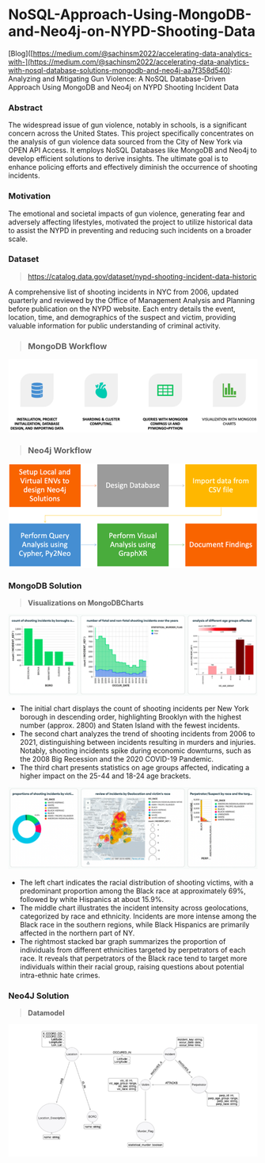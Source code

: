 # NoSQL-Approach-Using-MongoDB-and-Neo4j-on-NYPD-Shooting-Data
[Blog]([https://medium.com/@sachinsm2022/accelerating-data-analytics-with-](https://medium.com/@sachinsm2022/accelerating-data-analytics-with-nosql-database-solutions-mongodb-and-neo4j-aa7f358d540): Analyzing and Mitigating Gun Violence: A NoSQL Database-Driven Approach Using MongoDB and Neo4j on NYPD Shooting Incident Data

### Abstract
The widespread issue of gun violence, notably in schools, is a significant concern across the United States. This project specifically concentrates on the analysis of gun violence data sourced from the City of New York via OPEN API Access. It employs NoSQL Databases like MongoDB and Neo4j to develop efficient solutions to derive insights. The ultimate goal is to enhance policing efforts and effectively diminish the occurrence of shooting incidents.

### Motivation
The emotional and societal impacts of gun violence, generating fear and adversely affecting lifestyles, motivated the project to utilize historical data to assist the NYPD in preventing and reducing such incidents on a broader scale.

### Dataset
> https://catalog.data.gov/dataset/nypd-shooting-incident-data-historic

A comprehensive list of shooting incidents in NYC from 2006, updated quarterly and reviewed by the Office of Management Analysis and Planning before publication on the NYPD website. Each entry details the event, location, time, and demographics of the suspect and victim, providing valuable information for public understanding of criminal activity.

> ### MongoDB Workflow
<img align="centre" src="Images/mongodb_flowchart.png">

> ### Neo4j Workflow
<img align="centre" src="Images/neo4j_flowchart.png">

### MongoDB Solution
> **Visualizations on MongoDBCharts**

<img align="centre" src="Images/mongo1.png">

- The initial chart displays the count of shooting incidents per New York borough in descending order, highlighting Brooklyn with the highest number (approx. 2800) and Staten Island with the fewest incidents.
- The second chart analyzes the trend of shooting incidents from 2006 to 2021, distinguishing between incidents resulting in murders and injuries. Notably, shooting incidents spike during economic downturns, such as the 2008 Big Recession and the 2020 COVID-19 Pandemic.
- The third chart presents statistics on age groups affected, indicating a higher impact on the 25-44 and 18-24 age brackets.

<img align="centre" src="Images/mongo2.png">

- The left chart indicates the racial distribution of shooting victims, with a predominant proportion among the Black race at approximately 69%, followed by white Hispanics at about 15.9%.
- The middle chart illustrates the incident intensity across geolocations, categorized by race and ethnicity. Incidents are more intense among the Black race in the southern regions, while Black Hispanics are primarily affected in the northern part of NY.
- The rightmost stacked bar graph summarizes the proportion of individuals from different ethnicities targeted by perpetrators of each race. It reveals that perpetrators of the Black race tend to target more individuals within their racial group, raising questions about potential intra-ethnic hate crimes.


### Neo4J Solution

> **Datamodel**
<img align="centre" src="Images/neo4j_datamodel.png">




